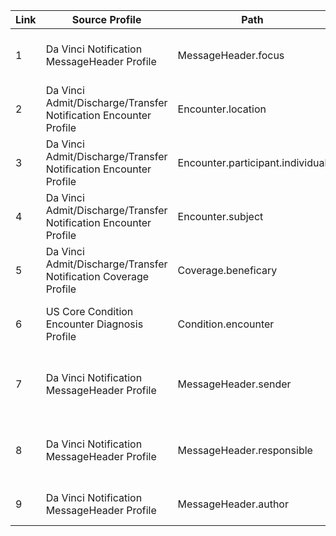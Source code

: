 
|Link|Source Profile|Path|Target Profile |Min|Max|
|---|---|---|---|---|---|
|1|Da Vinci Notification MessageHeader Profile|MessageHeader.focus|Da Vinci Admit/Discharge/Transfer Notification Encounter Profile|1|1|
|2|Da Vinci Admit/Discharge/Transfer Notification Encounter Profile|Encounter.location|US Core Location Profile|1|*|
|3|Da Vinci Admit/Discharge/Transfer Notification Encounter Profile|Encounter.participant.individual|US Core Practitioner Profile|0|*|
|4|Da Vinci Admit/Discharge/Transfer Notification Encounter Profile|Encounter.subject|US Core Patient Profile|1|1|
|5|Da Vinci Admit/Discharge/Transfer Notification Coverage Profile|Coverage.beneficary|US Core Patient Profile|0|1|
|6|US Core Condition Encounter Diagnosis Profile|Condition.encounter|Da Vinci Admit/Discharge/Transfer Notification Encounter Profile|0|*|
|7|Da Vinci Notification MessageHeader Profile|MessageHeader.sender|US Core Practitioner Profile\|US Core PractitionerRole Profile\|US Core Organization Profile|0|1|
|8|Da Vinci Notification MessageHeader Profile|MessageHeader.responsible|US Core Practitioner Profile\|US Core PractitionerRole Profile\|US Core Organization Profile|0|1|
|9|Da Vinci Notification MessageHeader Profile|MessageHeader.author|US Core Practitioner Profile\|US Core PractitionerRole Profile|0|1|
